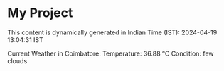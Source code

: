 # My Project

This content is dynamically generated in Indian Time (IST): 2024-04-19 13:04:31 IST


Current Weather in Coimbatore:
Temperature: 36.88 °C
Condition: few clouds
